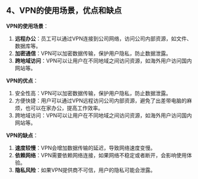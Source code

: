 ## 4、VPN的使用场景，优点和缺点

**VPN的使用场景**：

1. **远程办公**：员工可以通过VPN连接到公司网络，访问公司内部资源，如文件、数据库等。
2. **加密通信**：VPN可以加密数据传输，保护用户隐私，防止数据泄露。
3. **跨地域访问**：VPN可以让用户在不同地域之间访问资源，如海外用户访问国内网站等。

**VPN的优点**：

1. 安全性高：VPN可以加密数据传输，保护用户隐私，防止数据泄露。
2. 方便快捷：用户可以通过VPN远程访问公司内部资源，避免了出差带电脑的麻烦，也可以在家办公，提高工作效率。
3. 跨地域访问：VPN可以让用户在不同地域之间访问资源，如海外用户访问国内网站等。

**VPN的缺点**：

1. **速度较慢**：VPN会增加数据传输的延迟，导致网络速度变慢。
2. **依赖网络**：VPN需要依赖网络连接，如果网络不稳定或者断开，会影响使用体验。
3. **隐私风险**：如果VPN提供商不可信，用户的隐私可能会泄露。

